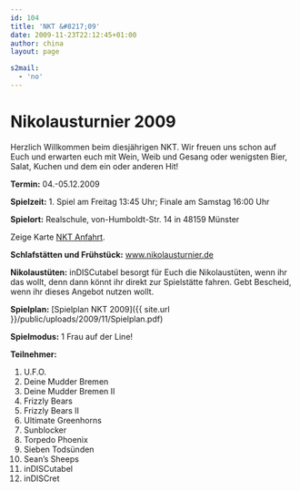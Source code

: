 ```yaml
---
id: 104
title: 'NKT &#8217;09'
date: 2009-11-23T22:12:45+01:00
author: china
layout: page

s2mail:
  - 'no'
---
```

# Nikolausturnier 2009

Herzlich Willkommen beim diesjährigen NKT. Wir freuen uns schon auf Euch und erwarten euch mit Wein, Weib und Gesang oder wenigsten Bier, Salat, Kuchen und dem ein oder anderen Hit!

**Termin:** 04.-05.12.2009

**Spielzeit:** 1. Spiel am Freitag 13:45 Uhr; Finale am Samstag 16:00 Uhr

**Spielort:** Realschule, von-Humboldt-Str. 14 in 48159 Münster

Zeige Karte [NKT Anfahrt](http://maps.google.com/maps/ms?source=embed&geocode=&ie=UTF8&hq=&hnear=Von-Humboldt-Stra%C3%9Fe+14,+Nord+48159+M%C3%BCnster,+Nordrhein-Westfalen,+Tyskland&t=h&msa=0&msid=103067543339916762302.00047910839f60300292d&ll=51.997125,7.603474&spn=0.009367,0.021865).

**Schlafstätten und Frühstück:** <a href="http://www.nikolausturnier.de" target="_blank">www.nikolausturnier.de</a>

**Nikolaustüten:** inDISCutabel besorgt für Euch die Nikolaustüten, wenn ihr das wollt, denn dann könnt ihr direkt zur Spielstätte fahren. Gebt Bescheid, wenn ihr dieses Angebot nutzen wollt.

**Spielplan:** [Spielplan NKT 2009]({{ site.url }}/public/uploads/2009/11/Spielplan.pdf)

**Spielmodus:** 1 Frau auf der Line!

**Teilnehmer:**

  1. U.F.O.
  2. Deine Mudder Bremen
  3. Deine Mudder Bremen II
  4. Frizzly Bears
  5. Frizzly Bears II
  6. Ultimate Greenhorns
  7. Sunblocker
  8. Torpedo Phoenix
  9. Sieben Todsünden
 10. Sean&#8217;s Sheeps
 11. inDISCutabel
 12. inDISCret